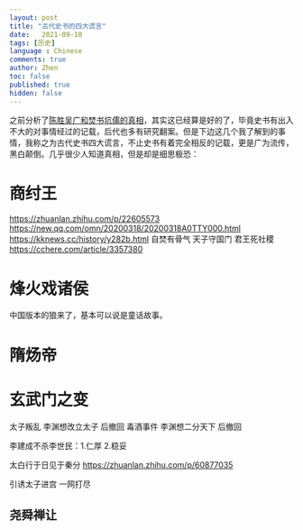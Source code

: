 ```yaml
---
layout: post
title: "古代史书的四大谎言"
date:   2021-09-10
tags: [历史]
language : Chinese
comments: true
author: Zhen
toc: false
published: true
hidden: false
---
```

之前分析了[陈胜吴广和焚书坑儒的真相](/陈胜吴广和焚书坑儒的真相)，其实这已经算是好的了，毕竟史书有出入不大的对事情经过的记载，后代也多有研究翻案。但是下边这几个我了解到的事情，我称之为古代史书四大谎言，不止史书有着完全相反的记载，更是广为流传，黑白颠倒。几乎很少人知道真相，但是却是细思极恐：

# 商纣王
https://zhuanlan.zhihu.com/p/22605573
https://new.qq.com/omn/20200318/20200318A0TTY000.html
https://kknews.cc/history/y282b.html
自焚有骨气 天子守国门 君王死社稷
https://cchere.com/article/3357380

# 烽火戏诸侯
中国版本的狼来了，基本可以说是童话故事。

# 隋炀帝

# 玄武门之变
太子叛乱 李渊想改立太子 后撤回
毒酒事件 李渊想二分天下 后撤回

李建成不杀李世民：1.仁厚 2.稳妥

太白行于日见于秦分
https://zhuanlan.zhihu.com/p/60877035

引诱太子进宫 一网打尽


## 尧舜禅让
<!--stackedit_data:
eyJoaXN0b3J5IjpbLTEyNjYyMTk3NThdfQ==
-->